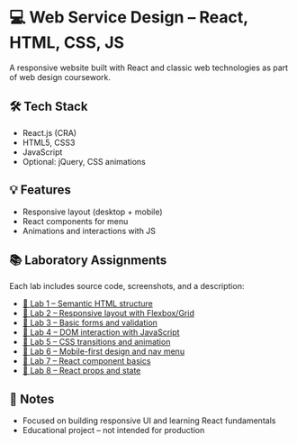 # 💻 Web Service Design – React, HTML, CSS, JS

A responsive website built with React and classic web technologies as part of web design coursework.

## 🛠️ Tech Stack

- React.js (CRA)
- HTML5, CSS3
- JavaScript
- Optional: jQuery, CSS animations

## 💡 Features

- Responsive layout (desktop + mobile)
- React components for menu
- Animations and interactions with JS

## 📚 Laboratory Assignments

Each lab includes source code, screenshots, and a description:

- [🔗 Lab 1 – Semantic HTML structure](https://github.com/Reszke97/projektowanie-serwisow-www-Reszke-185ic/tree/main/lab1)
- [🔗 Lab 2 – Responsive layout with Flexbox/Grid](https://github.com/Reszke97/projektowanie-serwisow-www-Reszke-185ic/tree/main/lab2)
- [🔗 Lab 3 – Basic forms and validation](https://github.com/Reszke97/projektowanie-serwisow-www-Reszke-185ic/tree/main/lab3)
- [🔗 Lab 4 – DOM interaction with JavaScript](https://github.com/Reszke97/projektowanie-serwisow-www-Reszke-185ic/tree/main/lab4)
- [🔗 Lab 5 – CSS transitions and animation](https://github.com/Reszke97/projektowanie-serwisow-www-Reszke-185ic/tree/main/lab5)
- [🔗 Lab 6 – Mobile-first design and nav menu](https://github.com/Reszke97/projektowanie-serwisow-www-Reszke-185ic/tree/main/lab6)
- [🔗 Lab 7 – React component basics](https://github.com/Reszke97/projektowanie-serwisow-www-Reszke-185ic/tree/main/lab7)
- [🔗 Lab 8 – React props and state](https://github.com/Reszke97/projektowanie-serwisow-www-Reszke-185ic/tree/main/lab8)

## 🧠 Notes

- Focused on building responsive UI and learning React fundamentals
- Educational project – not intended for production
